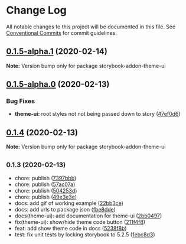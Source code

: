 # Change Log

All notable changes to this project will be documented in this file.
See [Conventional Commits](https://conventionalcommits.org) for commit guidelines.

## [0.1.5-alpha.1](https://gitlab.com/joshrasmussen/storybook-addons/compare/storybook-addon-theme-ui@0.1.5-alpha.0...storybook-addon-theme-ui@0.1.5-alpha.1) (2020-02-14)

**Note:** Version bump only for package storybook-addon-theme-ui





## [0.1.5-alpha.0](https://gitlab.com/joshrasmussen/storybook-addons/compare/storybook-addon-theme-ui@0.1.4...storybook-addon-theme-ui@0.1.5-alpha.0) (2020-02-13)


### Bug Fixes

* **theme-ui:** root styles not not being passed down to story ([47ef0d6](https://gitlab.com/joshrasmussen/storybook-addons/commit/47ef0d6f42b3c16c1bbd0acea504e0c54bf32483))





## [0.1.4](https://gitlab.com/joshrasmussen/storybook-addons/compare/storybook-addon-theme-ui@0.1.3...storybook-addon-theme-ui@0.1.4) (2020-02-13)

**Note:** Version bump only for package storybook-addon-theme-ui





## <small>0.1.3 (2020-02-13)</small>

* chore: publish ([7397bbb](https://gitlab.com/joshrasmussen/storybook-addons/commit/7397bbb))
* chore: publish ([57ac07a](https://gitlab.com/joshrasmussen/storybook-addons/commit/57ac07a))
* chore: publish ([504253d](https://gitlab.com/joshrasmussen/storybook-addons/commit/504253d))
* chore: publish ([49e3e3e](https://gitlab.com/joshrasmussen/storybook-addons/commit/49e3e3e))
* docs: add gif of working example ([22bb3ce](https://gitlab.com/joshrasmussen/storybook-addons/commit/22bb3ce))
* docs: add urls to package json ([fbe8dde](https://gitlab.com/joshrasmussen/storybook-addons/commit/fbe8dde))
* docs(theme-ui): add documentation for theme-ui ([2bb0497](https://gitlab.com/joshrasmussen/storybook-addons/commit/2bb0497))
* fix(theme-ui): show/hide theme code button ([211f4f8](https://gitlab.com/joshrasmussen/storybook-addons/commit/211f4f8))
* feat: add show theme code in docs ([5238f8b](https://gitlab.com/joshrasmussen/storybook-addons/commit/5238f8b))
* test: fix unit tests by locking storybook to 5.2.5 ([1ebc8d3](https://gitlab.com/joshrasmussen/storybook-addons/commit/1ebc8d3))

